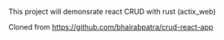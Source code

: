 This project will demonsrate react CRUD with rust (actix_web)

Cloned from 
https://github.com/bhairabpatra/crud-react-app